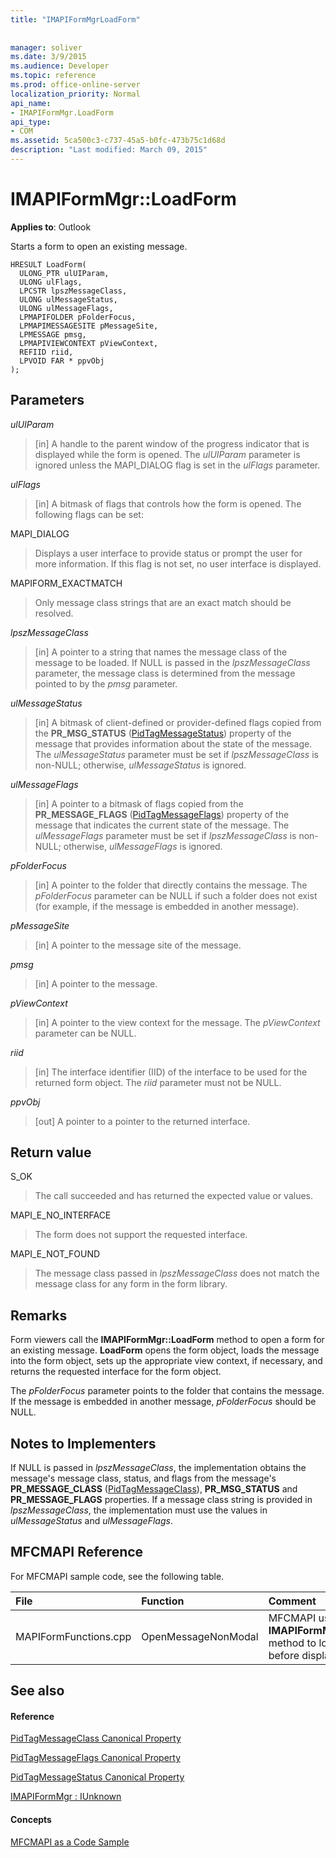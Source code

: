 ```yaml
---
title: "IMAPIFormMgrLoadForm"
 
 
manager: soliver
ms.date: 3/9/2015
ms.audience: Developer
ms.topic: reference
ms.prod: office-online-server
localization_priority: Normal
api_name:
- IMAPIFormMgr.LoadForm
api_type:
- COM
ms.assetid: 5ca500c3-c737-45a5-b0fc-473b75c1d68d
description: "Last modified: March 09, 2015"
---
```


# IMAPIFormMgr::LoadForm

  
  
**Applies to**: Outlook 
  
Starts a form to open an existing message.
  
```
HRESULT LoadForm(
  ULONG_PTR ulUIParam,
  ULONG ulFlags,
  LPCSTR lpszMessageClass,
  ULONG ulMessageStatus,
  ULONG ulMessageFlags,
  LPMAPIFOLDER pFolderFocus,
  LPMAPIMESSAGESITE pMessageSite,
  LPMESSAGE pmsg,
  LPMAPIVIEWCONTEXT pViewContext,
  REFIID riid,
  LPVOID FAR * ppvObj
);
```

## Parameters

 _ulUIParam_
  
> [in] A handle to the parent window of the progress indicator that is displayed while the form is opened. The  _ulUIParam_ parameter is ignored unless the MAPI_DIALOG flag is set in the  _ulFlags_ parameter. 
    
 _ulFlags_
  
> [in] A bitmask of flags that controls how the form is opened. The following flags can be set:
    
MAPI_DIALOG 
  
> Displays a user interface to provide status or prompt the user for more information. If this flag is not set, no user interface is displayed.
    
MAPIFORM_EXACTMATCH 
  
> Only message class strings that are an exact match should be resolved.
    
 _lpszMessageClass_
  
> [in] A pointer to a string that names the message class of the message to be loaded. If NULL is passed in the  _lpszMessageClass_ parameter, the message class is determined from the message pointed to by the  _pmsg_ parameter. 
    
 _ulMessageStatus_
  
> [in] A bitmask of client-defined or provider-defined flags copied from the **PR_MSG_STATUS** ([PidTagMessageStatus](pidtagmessagestatus-canonical-property.md)) property of the message that provides information about the state of the message. The  _ulMessageStatus_ parameter must be set if  _lpszMessageClass_ is non-NULL; otherwise,  _ulMessageStatus_ is ignored. 
    
 _ulMessageFlags_
  
> [in] A pointer to a bitmask of flags copied from the **PR_MESSAGE_FLAGS** ([PidTagMessageFlags](pidtagmessageflags-canonical-property.md)) property of the message that indicates the current state of the message. The  _ulMessageFlags_ parameter must be set if  _lpszMessageClass_ is non-NULL; otherwise,  _ulMessageFlags_ is ignored. 
    
 _pFolderFocus_
  
> [in] A pointer to the folder that directly contains the message. The  _pFolderFocus_ parameter can be NULL if such a folder does not exist (for example, if the message is embedded in another message). 
    
 _pMessageSite_
  
> [in] A pointer to the message site of the message.
    
 _pmsg_
  
> [in] A pointer to the message.
    
 _pViewContext_
  
> [in] A pointer to the view context for the message. The  _pViewContext_ parameter can be NULL. 
    
 _riid_
  
> [in] The interface identifier (IID) of the interface to be used for the returned form object. The  _riid_ parameter must not be NULL. 
    
 _ppvObj_
  
> [out] A pointer to a pointer to the returned interface.
    
## Return value

S_OK 
  
> The call succeeded and has returned the expected value or values.
    
MAPI_E_NO_INTERFACE 
  
> The form does not support the requested interface.
    
MAPI_E_NOT_FOUND 
  
> The message class passed in  _lpszMessageClass_ does not match the message class for any form in the form library. 
    
## Remarks

Form viewers call the **IMAPIFormMgr::LoadForm** method to open a form for an existing message. **LoadForm** opens the form object, loads the message into the form object, sets up the appropriate view context, if necessary, and returns the requested interface for the form object. 
  
The  _pFolderFocus_ parameter points to the folder that contains the message. If the message is embedded in another message,  _pFolderFocus_ should be NULL. 
  
## Notes to Implementers

If NULL is passed in  _lpszMessageClass_, the implementation obtains the message's message class, status, and flags from the message's **PR_MESSAGE_CLASS** ([PidTagMessageClass](pidtagmessageclass-canonical-property.md)), **PR_MSG_STATUS** and **PR_MESSAGE_FLAGS** properties. If a message class string is provided in  _lpszMessageClass_, the implementation must use the values in  _ulMessageStatus_ and  _ulMessageFlags_.
  
## MFCMAPI Reference

For MFCMAPI sample code, see the following table.
  
|**File**|**Function**|**Comment**|
|:-----|:-----|:-----|
|MAPIFormFunctions.cpp  <br/> |OpenMessageNonModal  <br/> |MFCMAPI uses the **IMAPIFormMgr::LoadForm** method to load a form before displaying it.  <br/> |
   
## See also

#### Reference

[PidTagMessageClass Canonical Property](pidtagmessageclass-canonical-property.md)
  
[PidTagMessageFlags Canonical Property](pidtagmessageflags-canonical-property.md)
  
[PidTagMessageStatus Canonical Property](pidtagmessagestatus-canonical-property.md)
  
[IMAPIFormMgr : IUnknown](imapiformmgriunknown.md)
#### Concepts

[MFCMAPI as a Code Sample](mfcmapi-as-a-code-sample.md)


